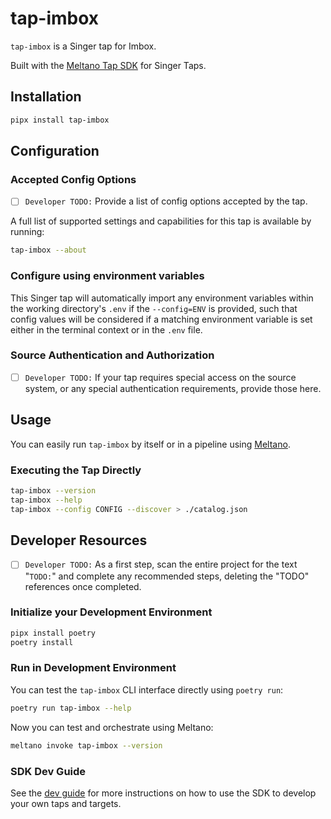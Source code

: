 # tap-imbox

`tap-imbox` is a Singer tap for Imbox.

Built with the [Meltano Tap SDK](https://sdk.meltano.com) for Singer Taps.

## Installation

```bash
pipx install tap-imbox
```

## Configuration

### Accepted Config Options

- [ ] `Developer TODO:` Provide a list of config options accepted by the tap.

A full list of supported settings and capabilities for this
tap is available by running:

```bash
tap-imbox --about
```

### Configure using environment variables

This Singer tap will automatically import any environment variables within the working directory's
`.env` if the `--config=ENV` is provided, such that config values will be considered if a matching
environment variable is set either in the terminal context or in the `.env` file.

### Source Authentication and Authorization

- [ ] `Developer TODO:` If your tap requires special access on the source system, or any special authentication requirements, provide those here.

## Usage

You can easily run `tap-imbox` by itself or in a pipeline using [Meltano](https://meltano.com/).

### Executing the Tap Directly

```bash
tap-imbox --version
tap-imbox --help
tap-imbox --config CONFIG --discover > ./catalog.json
```

## Developer Resources

- [ ] `Developer TODO:` As a first step, scan the entire project for the text "`TODO:`" and complete any recommended steps, deleting the "TODO" references once completed.

### Initialize your Development Environment

```bash
pipx install poetry
poetry install
```

### Run in Development Environment

You can test the `tap-imbox` CLI interface directly using `poetry run`:

```bash
poetry run tap-imbox --help
```

Now you can test and orchestrate using Meltano:

```bash
meltano invoke tap-imbox --version
```

### SDK Dev Guide

See the [dev guide](https://sdk.meltano.com/en/latest/dev_guide.html) for more instructions on how to use the SDK to 
develop your own taps and targets.
